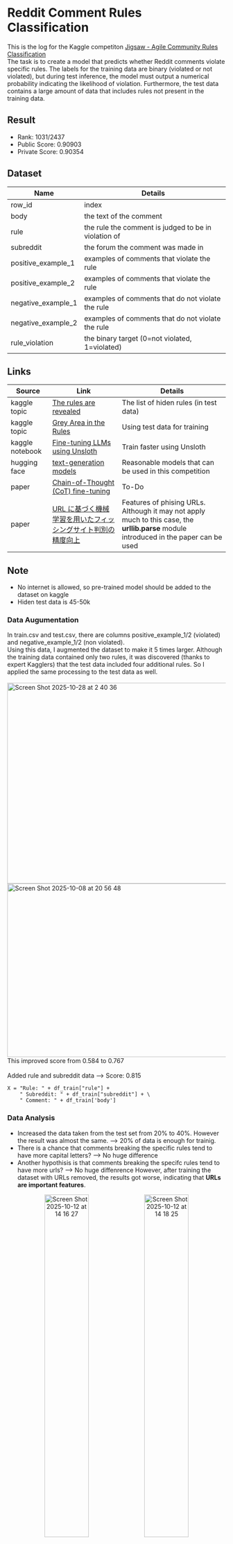 # Reddit Comment Rules Classification
This is the log for the Kaggle competiton [Jigsaw - Agile Community Rules Classification](https://www.kaggle.com/competitions/jigsaw-agile-community-rules) <br>
The task is to create a model that predicts whether Reddit comments violate specific rules. The labels for the training data are binary (violated or not violated), but during test inference, the model must output a numerical probability indicating the likelihood of violation.
Furthermore, the test data contains a large amount of data that includes rules not present in the training data.

## Result
- Rank: 1031/2437
- Public Score: 0.90903
- Private Score: 0.90354

## Dataset
| Name | Details |
| --- | --- | 
| row_id | index |
| body | the text of the comment |
| rule | the rule the comment is judged to be in violation of |
| subreddit	| the forum the comment was made in |
| positive_example_1 | examples of comments that violate the rule |
| positive_example_2 | examples of comments that violate the rule |
| negative_example_1 | examples of comments that do not violate the rule |
| negative_example_2 | examples of comments that do not violate the rule |
| rule_violation | the binary target (0=not violated, 1=violated)

<!-- ## Result

| notebook| score | details |
| --- | --- | --- |
| 01 | doing | --- |  -->

<!-- ## Paper
| No. | Status | Name | Detail | Date | Url |
| --- | --- | --- | --- | --- | --- | 
| 01 | doing | --- | --- | --- | --- | -->

## Links
| Source | Link | Details | 
| --- | --- | --- | 
| kaggle topic | [The rules are revealed](https://www.kaggle.com/competitions/jigsaw-agile-community-rules/discussion/607941) | The list of hiden rules (in test data) |
| kaggle topic | [Grey Area in the Rules](https://www.kaggle.com/competitions/jigsaw-agile-community-rules/discussion/598099#3267150) | Using test data for training | 
| kaggle notebook | [Fine-tuning LLMs using Unsloth](https://www.kaggle.com/code/kingabzpro/fine-tuning-llms-using-unsloth) | Train faster using Unsloth |
| hugging face | [text-generation models](https://huggingface.co/models?pipeline_tag=text-generation&sort=downloads) | Reasonable models that can be used in this competition |
| paper | [Chain-of-Thought (CoT) fine-tuning](https://arxiv.org/pdf/2508.11281) | To-Do |
| paper | [URL に基づく機械学習を用いたフィッシングサイト判別の精度向上](https://www.jc.u-aizu.ac.jp/news/management/gr/2024/03.pdf) |Features of phising URLs. Although it may not apply much to this case, the <b>urllib.parse</b> module introduced in the paper can be used |

## Note
- No internet is allowed, so pre-trained model should be added to the dataset on kaggle 
- Hiden test data is 45-50k  
### Data Augumentation
In train.csv and test.csv, there are columns positive_example_1/2 (violated) and negative_example_1/2 (non violated). <br>
Using this data, I augmented the dataset to make it 5 times larger. Although the training data contained only two rules, it was discovered (thanks to expert Kagglers) that the test data included four additional rules. So I applied the same processing to the test data as well. <br><br>
<img width="961" height="463" alt="Screen Shot 2025-10-28 at 2 40 36" src="https://github.com/user-attachments/assets/1f859c06-a543-4991-a0c2-9a01e899cbb5" />
<img width="700" height="400" alt="Screen Shot 2025-10-08 at 20 56 48" src="https://github.com/user-attachments/assets/737170d2-f344-46fc-bf3c-7a7aac0ae1b0" /><br>
This improved score from 0.584 to 0.767 <br><br>
Added rule and subreddit data --> Score: 0.815
```
X = "Rule: " + df_train["rule"] +
    " Subreddit: " + df_train["subreddit"] + \
    " Comment: " + df_train['body']
```

### Data Analysis
- Increased the data taken from the test set from 20% to 40%. However the result was almost the same. --> 20% of data is enough for trainig.
- There is a chance that comments breaking the specific rules tend to have more capital letters? --> No huge difference <br>
- Another hypothisis is that comments breaking the specifc rules tend to have more urls? --> No huge diffenrence 
However, after training the dataset with URLs removed, the results got worse, indicating that <b>URLs are important features</b>. <br>
<p align="center">
  <img width="45%" alt="Screen Shot 2025-10-12 at 14 16 27" src="https://github.com/user-attachments/assets/93717880-5def-4232-b3bc-0e0378a2b7d8" /> 
  <img width="45%" alt="Screen Shot 2025-10-12 at 14 18 25" src="https://github.com/user-attachments/assets/e6fe0d08-7761-4e4b-a481-a9343a49cc3d" /> 
  <img width="45%" alt="Screen Shot 2025-10-12 at 14 16 27" src="https://github.com/user-attachments/assets/b603abfd-cf9a-4b19-9e3a-6a2ba89d0b68" /> 
  <img width="45%" alt="Screen Shot 2025-10-12 at 14 18 25" src="https://github.com/user-attachments/assets/bcbbe689-6d47-46ef-8900-807af1ad198a" /> 
</p>

### URLs
- Parsed URLs and removed emoji / unnecessary space --> Score: 0.864
```
# Before
for you and your friend 2 codes for 4 dollars https://www.paypal.com/cgi-bin/webscr?cmd=_s-xclick&hosted_button_id=UN4E27AG7BWKS

# After
for you and your friend 2 codes for 4 dollars (URL Keywords: domain:paypal path:button)
```

- Tried prompt engineering for parsing urls such that 
```
prompt = (
        f"Please list 3 to 5 keywords that are likely related to the content of this URL: {url}. "
        f"Answer the keywords only, separated by commas."
    )

url = "https://onlyfans.com/user123"
print(build_prompt(url))

['onlyfans', 'user123', 'content', 'entertainment', 'social', 'media']
```
However, this processing took even more time and wasted resources which is not ideal

### Ensembling


## To-do
- synthetic data for tuning?
- switch to prompt engineering?
- prompt tuning, fine-tuning
- using vLLM / unsloth for better performance? <br>
--> vLLM prompt engineering was the best solution

